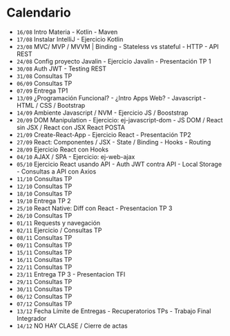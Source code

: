 # Calendario

- `16/08` Intro Materia - Kotlin - Maven
- `17/08` Instalar IntelliJ - Ejercicio Kotlin
- `23/08` MVC/ MVP / MVVM | Binding - Stateless vs stateful - HTTP - API REST
- `24/08` Config proyecto Javalin - Ejercicio Javalin - Presentación TP 1 
- `30/08` Auth JWT - Testing REST
- `31/08` Consultas TP
- `06/09` Consultas TP
- `07/09` Entrega TP1
- `13/09` ¿Programación Funcional? - ¿Intro Apps Web? - Javascript - HTML / CSS / Bootstrap
- `14/09` Ambiente Javascript / NVM - Ejercicio JS / Booststrap
- `20/09` DOM Manipulation - Ejercicio: ej-javascript-dom - JS DOM / React sin JSX / React con JSX React POSTA
- `21/09` Create-React-App - Ejercicio React - Presentación TP2
- `27/09` React: Componentes / JSX - State / Binding - Hooks - Routing
- `28/09` Ejercicio React con Hooks
- `04/10` AJAX / SPA - Ejercicio: ej-web-ajax
- `05/10` Ejercicio React usando API - Auth JWT contra API - Local Storage - Consultas a API con Axios
- `11/10` Consultas TP
- `12/10` Consultas TP
- `18/10` Consultas TP
- `19/10` Entrega TP 2
- `25/10` React Native: Diff con React - Presentacion TP 3
- `26/10` Consultas TP
- `01/11` Requests y navegación
- `02/11` Ejercicio / Consultas TP
- `08/11` Consultas TP
- `09/11` Consultas TP
- `15/11` Consultas TP
- `16/11` Consultas TP
- `22/11` Consultas TP
- `23/11` Entrega TP 3 - Presentacion TFI
- `29/11` Consultas TP
- `30/11` Consultas TP
- `06/12` Consultas TP
- `07/12` Consultas TP
- `13/12` Fecha Límite de Entregas - Recuperatorios TPs - Trabajo Final Integrador
- `14/12` NO HAY CLASE / Cierre de actas
